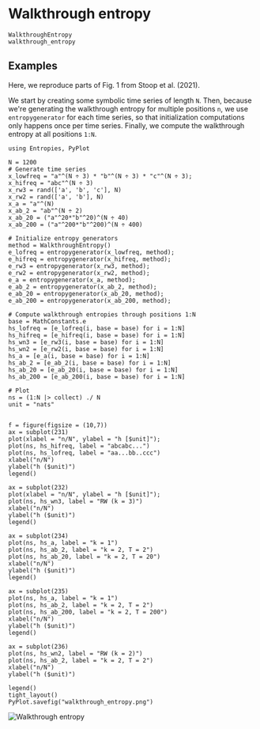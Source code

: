 # Walkthrough entropy

```@docs
WalkthroughEntropy
walkthrough_entropy
```

## Examples

Here, we reproduce parts of Fig. 1 from Stoop et al. (2021).

We start by creating some symbolic time series of length `N`. Then, because we're 
generating the walkthrough entropy for multiple positions ``n``, we use
`entropygenerator` for each time series, so that initialization computations only happens 
once per time series. Finally, we compute the walkthrough entropy at all positions `1:N`.

```@example
using Entropies, PyPlot

N = 1200
# Generate time series
x_lowfreq = "a"^(N ÷ 3) * "b"^(N ÷ 3) * "c"^(N ÷ 3);
x_hifreq = "abc"^(N ÷ 3)
x_rw3 = rand(['a', 'b', 'c'], N)
x_rw2 = rand(['a', 'b'], N)
x_a = "a"^(N)
x_ab_2 = "ab"^(N ÷ 2)
x_ab_20 = ("a"^20*"b"^20)^(N ÷ 40)
x_ab_200 = ("a"^200*"b"^200)^(N ÷ 400)

# Initialize entropy generators
method = WalkthroughEntropy()
e_lofreq = entropygenerator(x_lowfreq, method);
e_hifreq = entropygenerator(x_hifreq, method);
e_rw3 = entropygenerator(x_rw3, method);
e_rw2 = entropygenerator(x_rw2, method);
e_a = entropygenerator(x_a, method);
e_ab_2 = entropygenerator(x_ab_2, method);
e_ab_20 = entropygenerator(x_ab_20, method);
e_ab_200 = entropygenerator(x_ab_200, method);

# Compute walkthrough entropies through positions 1:N
base = MathConstants.e
hs_lofreq = [e_lofreq(i, base = base) for i = 1:N]
hs_hifreq = [e_hifreq(i, base = base) for i = 1:N]
hs_wn3 = [e_rw3(i, base = base) for i = 1:N]
hs_wn2 = [e_rw2(i, base = base) for i = 1:N]
hs_a = [e_a(i, base = base) for i = 1:N]
hs_ab_2 = [e_ab_2(i, base = base) for i = 1:N]
hs_ab_20 = [e_ab_20(i, base = base) for i = 1:N]
hs_ab_200 = [e_ab_200(i, base = base) for i = 1:N]

# Plot
ns = (1:N |> collect) ./ N
unit = "nats"


f = figure(figsize = (10,7))
ax = subplot(231)
plot(xlabel = "n/N", ylabel = "h [$unit]");
plot(ns, hs_hifreq, label = "abcabc...")
plot(ns, hs_lofreq, label = "aa...bb..ccc")
xlabel("n/N")
ylabel("h ($unit)")
legend()

ax = subplot(232)
plot(xlabel = "n/N", ylabel = "h [$unit]");
plot(ns, hs_wn3, label = "RW (k = 3)")
xlabel("n/N")
ylabel("h ($unit)")
legend()

ax = subplot(234)
plot(ns, hs_a, label = "k = 1")
plot(ns, hs_ab_2, label = "k = 2, T = 2")
plot(ns, hs_ab_20, label = "k = 2, T = 20")
xlabel("n/N")
ylabel("h ($unit)")
legend()

ax = subplot(235)
plot(ns, hs_a, label = "k = 1")
plot(ns, hs_ab_2, label = "k = 2, T = 2")
plot(ns, hs_ab_200, label = "k = 2, T = 200")
xlabel("n/N")
ylabel("h ($unit)")
legend()

ax = subplot(236)
plot(ns, hs_wn2, label = "RW (k = 2)")
plot(ns, hs_ab_2, label = "k = 2, T = 2")
xlabel("n/N")
ylabel("h ($unit)")

legend()
tight_layout()
PyPlot.savefig("walkthrough_entropy.png")
```

![Walkthrough entropy](walkthrough_entropy.png)
